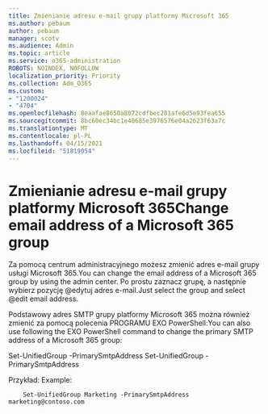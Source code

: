 ```yaml
---
title: Zmienianie adresu e-mail grupy platformy Microsoft 365
ms.author: pebaum
author: pebaum
manager: scotv
ms.audience: Admin
ms.topic: article
ms.service: o365-administration
ROBOTS: NOINDEX, NOFOLLOW
localization_priority: Priority
ms.collection: Adm_O365
ms.custom:
- "1200024"
- "4704"
ms.openlocfilehash: 8eaafae8650a8072cdfbec281afe6d5e93fea655
ms.sourcegitcommit: 8bc60ec34bc1e40685e3976576e04a2623f63a7c
ms.translationtype: MT
ms.contentlocale: pl-PL
ms.lasthandoff: 04/15/2021
ms.locfileid: "51819054"
---
```

# <a name="change-email-address-of-a-microsoft-365-group"></a><span data-ttu-id="0a8cc-102">Zmienianie adresu e-mail grupy platformy Microsoft 365</span><span class="sxs-lookup"><span data-stu-id="0a8cc-102">Change email address of a Microsoft 365 group</span></span>

<span data-ttu-id="0a8cc-103">Za pomocą centrum administracyjnego możesz zmienić adres e-mail grupy usługi Microsoft 365.</span><span class="sxs-lookup"><span data-stu-id="0a8cc-103">You can change the email address of a Microsoft 365 group by using the admin center.</span></span> <span data-ttu-id="0a8cc-104">Po prostu zaznacz grupę, a następnie wybierz pozycję @edytuj adres e-mail.</span><span class="sxs-lookup"><span data-stu-id="0a8cc-104">Just select the group and select @edit email address.</span></span>

<span data-ttu-id="0a8cc-105">Podstawowy adres SMTP grupy platformy Microsoft 365 można również zmienić za pomocą polecenia PROGRAMU EXO PowerShell:</span><span class="sxs-lookup"><span data-stu-id="0a8cc-105">You can also use following the EXO PowerShell command to change the primary SMTP address of a Microsoft 365 group:</span></span>

<span data-ttu-id="0a8cc-106">Set-UnifiedGroup <Group Name> -PrimarySmtpAddress <new SMTP Address></span><span class="sxs-lookup"><span data-stu-id="0a8cc-106">Set-UnifiedGroup <Group Name> -PrimarySmtpAddress <new SMTP Address></span></span>

<span data-ttu-id="0a8cc-107">Przykład: </span><span class="sxs-lookup"><span data-stu-id="0a8cc-107">Example:</span></span>

```
    Set-UnifiedGroup Marketing -PrimarySmtpAddress marketing@contoso.com
```
